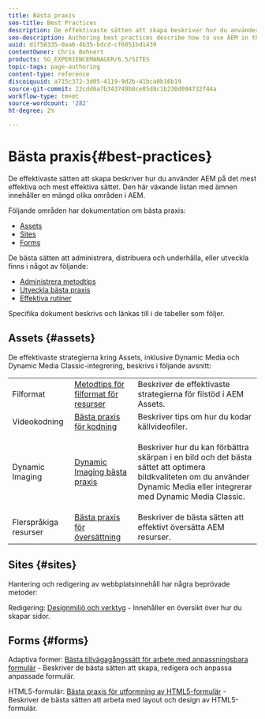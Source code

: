 ```yaml
---
title: Bästa praxis
seo-title: Best Practices
description: De effektivaste sätten att skapa beskriver hur du använder AEM på det mest effektiva och mest effektiva sättet. Den här växande listan med ämnen innehåller en mängd olika områden i AEM.
seo-description: Authoring best practices describe how to use AEM in the most efficient and most effective way possible. This growing list of topics includes a variety of areas in AEM.
uuid: d1f58335-0aa6-4b35-bdcd-cf6051bd1439
contentOwner: Chris Bohnert
products: SG_EXPERIENCEMANAGER/6.5/SITES
topic-tags: page-authoring
content-type: reference
discoiquuid: a715c372-3d05-4119-9d2b-41bca0b16b19
source-git-commit: 22cdd6a7b343749b8ce85d8c1b230d094732f44a
workflow-type: tm+mt
source-wordcount: '282'
ht-degree: 2%

---
```



# Bästa praxis{#best-practices}

De effektivaste sätten att skapa beskriver hur du använder AEM på det mest effektiva och mest effektiva sättet. Den här växande listan med ämnen innehåller en mängd olika områden i AEM.

Följande områden har dokumentation om bästa praxis:

* [Assets](#assets)
* [Sites](#sites)
* [Forms](#forms)

De bästa sätten att administrera, distribuera och underhålla, eller utveckla finns i något av följande:

* [Administrera metodtips](/help/sites-administering/administer-best-practices.md)
* [Utveckla bästa praxis](/help/sites-developing/best-practices.md)
* [Effektiva rutiner](/help/sites-deploying/best-practices.md)

Specifika dokument beskrivs och länkas till i de tabeller som följer.

## Assets {#assets}

De effektivaste strategierna kring Assets, inklusive Dynamic Media och Dynamic Media Classic-integrering, beskrivs i följande avsnitt:

<table>
 <tbody>
  <tr>
   <td>Filformat</td>
   <td><a href="/help/assets/assets-file-format-best-practices.md">Metodtips för filformat för resurser</a></td>
   <td>Beskriver de effektivaste strategierna för filstöd i AEM Assets.</td>
  </tr>
  <tr>
   <td>Videokodning</td>
   <td><a href="/help/assets/video.md#best-practices-for-encoding-videos">Bästa praxis för kodning</a></td>
   <td>Beskriver tips om hur du kodar källvideofiler.</td>
  </tr>
  <tr>
   <td>Dynamic Imaging</td>
   <td><a href="/help/assets/best-practices-for-optimizing-the-quality-of-your-images.md">Dynamic Imaging bästa praxis</a></td>
   <td><p>Beskriver hur du kan förbättra skärpan i en bild och det bästa sättet att optimera bildkvaliteten om du använder Dynamic Media eller integrerar med Dynamic Media Classic. </p> </td>
  </tr>
  <tr>
   <td>Flerspråkiga resurser</td>
   <td><a href="/help/assets/best-practices-for-translating-assets-efficiently.md">Bästa praxis för översättning</a></td>
   <td>Beskriver de bästa sätten att effektivt översätta AEM resurser.</td>
  </tr>
 </tbody>
</table>

## Sites {#sites}

Hantering och redigering av webbplatsinnehåll har några beprövade metoder:

Redigering: [Designmiljö och verktyg](/help/sites-classic-ui-authoring/classic-page-author-env-tools.md) - Innehåller en översikt över hur du skapar sidor.

## Forms {#forms}

Adaptiva former: [Bästa tillvägagångssätt för arbete med anpassningsbara formulär](/help/forms/using/adaptive-forms-best-practices.md) - Beskriver de bästa sätten att skapa, redigera och anpassa anpassade formulär.

HTML5-formulär: [Bästa praxis för utformning av HTML5-formulär](/help/forms/using/best-practices-for-html5-forms.md) - Beskriver de bästa sätten att arbeta med layout och design av HTML5-formulär.
